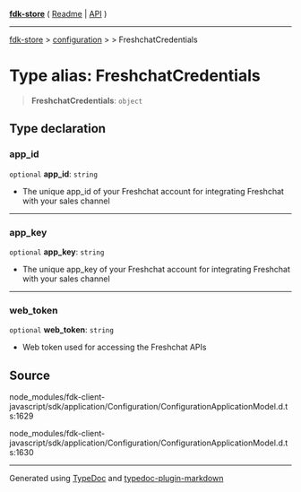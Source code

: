 [**fdk-store**](../../../README.md) ( [Readme](../../../README.md) \| [API](../../../API.md) )

---

[fdk-store](../../../API.md) > [configuration](../../README.md) > [<internal>](../README.md) > FreshchatCredentials

# Type alias: FreshchatCredentials

> **FreshchatCredentials**: `object`

## Type declaration

### app_id

`optional` **app_id**: `string`

- The unique app_id of your Freshchat account for
  integrating Freshchat with your sales channel

---

### app_key

`optional` **app_key**: `string`

- The unique app_key of your Freshchat account
  for integrating Freshchat with your sales channel

---

### web_token

`optional` **web_token**: `string`

- Web token used for accessing the Freshchat APIs

## Source

node_modules/fdk-client-javascript/sdk/application/Configuration/ConfigurationApplicationModel.d.ts:1629

node_modules/fdk-client-javascript/sdk/application/Configuration/ConfigurationApplicationModel.d.ts:1630

---

Generated using [TypeDoc](https://typedoc.org/) and [typedoc-plugin-markdown](https://www.npmjs.com/package/typedoc-plugin-markdown)
